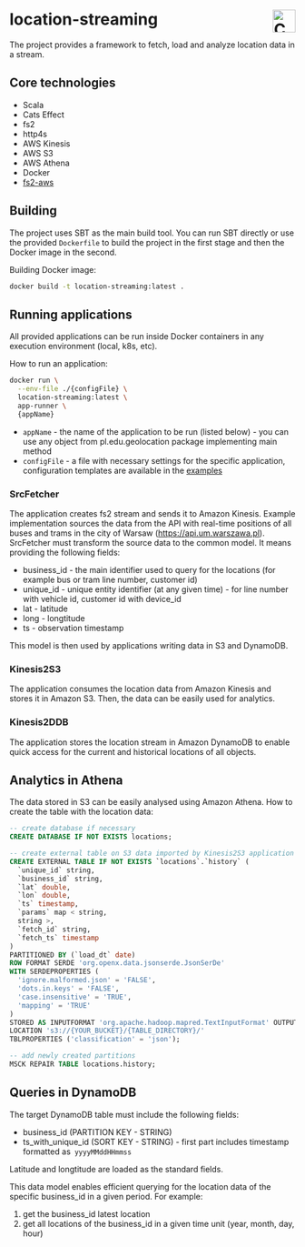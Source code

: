 # location-streaming <a href="https://typelevel.org/cats/"><img src="https://typelevel.org/cats/img/cats-badge.svg" height="40px" align="right" alt="Cats friendly" /></a>

The project provides a framework to fetch, load and analyze location data in a stream.

## Core technologies
- Scala
- Cats Effect
- fs2
- http4s
- AWS Kinesis
- AWS S3
- AWS Athena
- Docker
- [fs2-aws](https://github.com/laserdisc-io/fs2-aws)


## Building

The project uses SBT as the main build tool. You can run SBT directly or use the provided `Dockerfile` to build the project in the first stage and then the Docker image in the second.

Building Docker image:
```bash
docker build -t location-streaming:latest .
```

## Running applications

All provided applications can be run inside Docker containers in any execution environment (local, k8s, etc).

How to run an application:
```bash
docker run \
  --env-file ./{configFile} \
  location-streaming:latest \
  app-runner \
  {appName}
```

- `appName` - the name of the application to be run (listed below) - you can use any object from pl.edu.geolocation package implementing main method
- `configFile` - a file with necessary settings for the specific application, configuration templates are available in the [examples](examples/config)

### SrcFetcher
The application creates fs2 stream and sends it to Amazon Kinesis. Example implementation sources the data from the API with real-time positions of all buses and trams in the city of Warsaw (https://api.um.warszawa.pl). SrcFetcher must transform the source data to the common model. It means providing the following fields:

- business_id - the main identifier used to query for the locations (for example bus or tram line number, customer id)
- unique_id - unique entity identifier (at any given time) - for line number with vehicle id, customer id with device_id
- lat - latitude
- long - longtitude
- ts - observation timestamp

This model is then used by applications writing data in S3 and DynamoDB.

### Kinesis2S3
The application consumes the location data from Amazon Kinesis and stores it in Amazon S3. Then, the data can be easily used for analytics.
### Kinesis2DDB
The application stores the location stream in Amazon DynamoDB to enable quick access for the current and historical locations of all objects.

## Analytics in Athena
The data stored in S3 can be easily analysed using Amazon Athena. How to create the table with the location data:

```sql
-- create database if necessary
CREATE DATABASE IF NOT EXISTS locations;

-- create external table on S3 data imported by Kinesis2S3 application
CREATE EXTERNAL TABLE IF NOT EXISTS `locations`.`history` (
  `unique_id` string,
  `business_id` string,
  `lat` double,
  `lon` double,
  `ts` timestamp,
  `params` map < string,
  string >,
  `fetch_id` string,
  `fetch_ts` timestamp
)
PARTITIONED BY (`load_dt` date)
ROW FORMAT SERDE 'org.openx.data.jsonserde.JsonSerDe'
WITH SERDEPROPERTIES (
  'ignore.malformed.json' = 'FALSE',
  'dots.in.keys' = 'FALSE',
  'case.insensitive' = 'TRUE',
  'mapping' = 'TRUE'
)
STORED AS INPUTFORMAT 'org.apache.hadoop.mapred.TextInputFormat' OUTPUTFORMAT 'org.apache.hadoop.hive.ql.io.HiveIgnoreKeyTextOutputFormat'
LOCATION 's3://{YOUR_BUCKET}/{TABLE_DIRECTORY}/'
TBLPROPERTIES ('classification' = 'json');

-- add newly created partitions
MSCK REPAIR TABLE locations.history;

```
## Queries in DynamoDB
The target DynamoDB table must include the following fields:

- business_id (PARTITION KEY - STRING)
- ts_with_unique_id (SORT KEY - STRING) - first part includes timestamp formatted as` yyyyMMddHHmmss`

Latitude and longtitude are loaded as the standard fields.

This data model enables efficient querying for the location data of the specific business_id in a given period. For example:

1. get the business_id latest location
2. get all locations of the business_id in a given time unit (year, month, day, hour)
